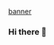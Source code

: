 [banner](https://user-images.githubusercontent.com/98515024/151513048-7bfba9bd-67b9-438e-9bf6-4ce297435f0b.png)


### Hi there 👋

<!--
**SolverPrince/SolverPrince** is a ✨ _special_ ✨ repository because its `README.md` (this file) appears on your GitHub profile.

Here are some ideas to get you started:

- 🔭 I’m currently working on ...
- 🌱 I’m currently learning ...
- 👯 I’m looking to collaborate on ...!

- 🤔 I’m looking for help with ...
- 💬 Ask me about ...
- 📫 How to reach me: ...
- 😄 Pronouns: ...
- ⚡ Fun fact: ...
-->
